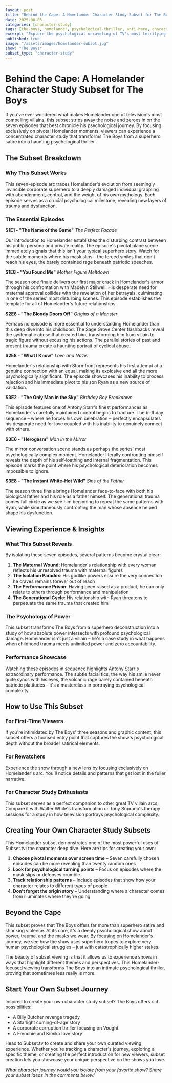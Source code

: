 ```yaml
---
layout: post
title: "Behind the Cape: A Homelander Character Study Subset for The Boys"
date: 2025-08-05
categories: [character-study]
tags: [the-boys, homelander, psychological-thriller, anti-hero, character-arc, prime-video]
excerpt: "Explore the psychological unraveling of TV's most terrifying Superman through this curated subset that tracks Homelander's descent from corporate puppet to unhinged god."
published: true
image: "/assets/images/homelander-subset.jpg"
show: "The Boys"
subset_type: "character-study"
---
```


# Behind the Cape: A Homelander Character Study Subset for The Boys

If you've ever wondered what makes Homelander one of television's most compelling villains, this subset strips away the noise and zeroes in on the seven episodes that best chronicle his psychological journey. By focusing exclusively on pivotal Homelander moments, viewers can experience a concentrated character study that transforms The Boys from a superhero satire into a haunting psychological thriller.

## The Subset Breakdown

### Why This Subset Works

This seven-episode arc traces Homelander's evolution from seemingly invincible corporate superhero to a deeply damaged individual grappling with abandonment, control, and the weight of his own mythology. Each episode serves as a crucial psychological milestone, revealing new layers of trauma and dysfunction.

### The Essential Episodes

**S1E1 - "The Name of the Game"**
*The Perfect Facade*

Our introduction to Homelander establishes the disturbing contrast between his public persona and private reality. The episode's pivotal plane scene immediately signals that this isn't your typical superhero story. Watch for the subtle moments where his mask slips – the forced smiles that don't reach his eyes, the barely contained rage beneath patriotic speeches.

**S1E8 - "You Found Me"**
*Mother Figure Meltdown*

The season one finale delivers our first major crack in Homelander's armor through his confrontation with Madelyn Stillwell. His desperate need for maternal approval collides with the revelation of her betrayals, culminating in one of the series' most disturbing scenes. This episode establishes the template for all of Homelander's future relationships.

**S2E6 - "The Bloody Doors Off"**
*Origins of a Monster*

Perhaps no episode is more essential to understanding Homelander than this deep dive into his childhood. The Sage Grove Center flashbacks reveal the systematic abuse that created him, transforming him from villain to tragic figure without excusing his actions. The parallel stories of past and present trauma create a haunting portrait of cyclical abuse.

**S2E8 - "What I Know"**
*Love and Nazis*

Homelander's relationship with Stormfront represents his first attempt at a genuine connection with an equal, making its explosive end all the more psychologically significant. The episode showcases his inability to process rejection and his immediate pivot to his son Ryan as a new source of validation.

**S3E2 - "The Only Man in the Sky"**
*Birthday Boy Breakdown*

This episode features one of Antony Starr's finest performances as Homelander's carefully maintained control begins to fracture. The birthday sequence – where he forces his own celebration – perfectly encapsulates his desperate need for love coupled with his inability to genuinely connect with others.

**S3E6 - "Herogasm"**
*Man in the Mirror*

The mirror conversation scene stands as perhaps the series' most psychologically complex moment. Homelander literally confronting himself reveals the depth of his self-loathing and internal fragmentation. This episode marks the point where his psychological deterioration becomes impossible to ignore.

**S3E8 - "The Instant White-Hot Wild"**
*Sins of the Father*

The season three finale brings Homelander face-to-face with both his biological father and his role as a father himself. The generational trauma comes full circle as we see him beginning to repeat the same patterns with Ryan, while simultaneously confronting the man whose absence helped shape his dysfunction.

## Viewing Experience & Insights

### What This Subset Reveals

By isolating these seven episodes, several patterns become crystal clear:

1. **The Maternal Wound**: Homelander's relationship with every woman reflects his unresolved trauma with maternal figures
2. **The Isolation Paradox**: His godlike powers ensure the very connection he craves remains forever out of reach
3. **The Performance Prison**: Having been raised as a product, he can only relate to others through performance and manipulation
4. **The Generational Cycle**: His relationship with Ryan threatens to perpetuate the same trauma that created him

### The Psychology of Power

This subset transforms The Boys from a superhero deconstruction into a study of how absolute power intersects with profound psychological damage. Homelander isn't just a villain – he's a case study in what happens when childhood trauma meets unlimited power and zero accountability.

### Performance Showcase

Watching these episodes in sequence highlights Antony Starr's extraordinary performance. The subtle facial tics, the way his smile never quite syncs with his eyes, the volcanic rage barely contained beneath patriotic platitudes – it's a masterclass in portraying psychological complexity.

## How to Use This Subset

### For First-Time Viewers
If you're intimidated by The Boys' three seasons and graphic content, this subset offers a focused entry point that captures the show's psychological depth without the broader satirical elements.

### For Rewatchers
Experience the show through a new lens by focusing exclusively on Homelander's arc. You'll notice details and patterns that get lost in the fuller narrative.

### For Character Study Enthusiasts
This subset serves as a perfect companion to other great TV villain arcs. Compare it with Walter White's transformation or Tony Soprano's therapy sessions for a study in how television portrays psychological complexity.

## Creating Your Own Character Study Subsets

This Homelander subset demonstrates one of the most powerful uses of Subset.tv: the character deep dive. Here are tips for creating your own:

1. **Choose pivotal moments over screen time** – Seven carefully chosen episodes can be more revealing than twenty random ones
2. **Look for psychological turning points** – Focus on episodes where the mask slips or defenses crumble
3. **Track relationship patterns** – Include episodes that show how your character relates to different types of people
4. **Don't forget the origin story** – Understanding where a character comes from illuminates where they're going

## Beyond the Cape

This subset proves that The Boys offers far more than superhero satire and shocking violence. At its core, it's a deeply psychological show about power, trauma, and the masks we wear. By focusing on Homelander's journey, we see how the show uses superhero tropes to explore very human psychological struggles – just with catastrophically higher stakes.

The beauty of subset viewing is that it allows us to experience shows in ways that highlight different themes and perspectives. This Homelander-focused viewing transforms The Boys into an intimate psychological thriller, proving that sometimes less really is more.

## Start Your Own Subset Journey

Inspired to create your own character study subset? The Boys offers rich possibilities:
- A Billy Butcher revenge tragedy
- A Starlight coming-of-age story  
- A corporate corruption thriller focusing on Vought
- A Frenchie and Kimiko love story

Head to Subset.tv to create and share your own curated viewing experience. Whether you're tracking a character's journey, exploring a specific theme, or creating the perfect introduction for new viewers, subset creation lets you showcase your unique perspective on the shows you love.

*What character journey would you isolate from your favorite show? Share your subset ideas in the comments below!*